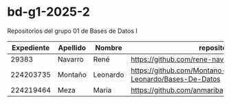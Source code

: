 # bd-g1-2025-2
Repositorios del grupo 01 de Bases de Datos I

|Expediente  |Apellido   |Nombre|repositorio                                     |
|---|---|---|---|
|29383       |Navarro    |René  |https://github.com/rene-navarro/bd-g1-2025-2.git|
|224203735|Montaño|Leonardo|https://github.com/Montano-Lares-Leonardo/Bases-De-Datos|
|224219464    |Meza  |Maria |https://github.com/anmaribaphomet/CodigoPostal.git|
